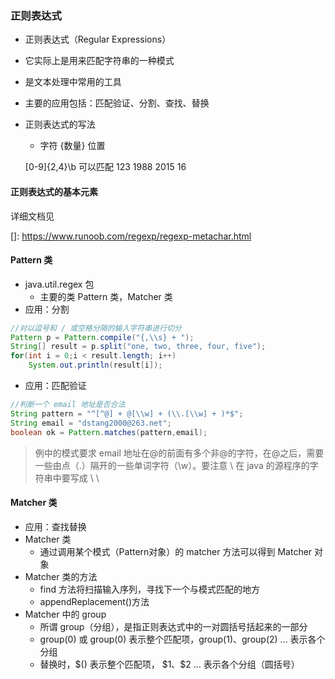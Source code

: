 ### 正则表达式

* 正则表达式（Regular Expressions）

* 它实际上是用来匹配字符串的一种模式

* 是文本处理中常用的工具

* 主要的应用包括：匹配验证、分割、查找、替换

* 正则表达式的写法

  * 字符 {数量} 位置

  [0-9]{2,4}\b  可以匹配 123  1988  2015  16

#### 正则表达式的基本元素

详细文档见

[]: https://www.runoob.com/regexp/regexp-metachar.html

#### Pattern 类

* java.util.regex 包
  * 主要的类 Pattern 类，Matcher 类
* 应用：分割

```java
//对以逗号和 / 或空格分隔的输入字符串进行切分
Pattern p = Pattern.compile("{,\\s} + ");
String[] result = p.split("one, two, three, four, five");
for(int i = 0;i < result.length; i++)
    System.out.println(result[i]);
```

* 应用：匹配验证

```java
//判断一个 email 地址是否合法
String pattern = "^[^@] + @[\\w] + (\\.[\\w] + )*$";
String email = "dstang2000@263.net";
boolean ok = Pattern.matches(pattern,email);
```

> 例中的模式要求 email 地址在@的前面有多个非@的字符，在@之后，需要一些由点（.）隔开的一些单词字符（\w）。要注意 \ 在 java 的源程序的字符串中要写成 \\ \

#### Matcher 类

* 应用：查找替换 
* Matcher 类
  * 通过调用某个模式（Pattern对象）的 matcher 方法可以得到 Matcher 对象
* Matcher 类的方法
  * find 方法将扫描输入序列，寻找下一个与模式匹配的地方
  * appendReplacement()方法
* Matcher 中的 group
  * 所谓 group（分组），是指正则表达式中的一对圆括号括起来的一部分
  * group(0) 或 group(0) 表示整个匹配项，group(1)、group(2) ...  表示各个分组
  * 替换时，\$() 表示整个匹配项， ​\$1、\$2 ... 表示各个分组（圆括号）


